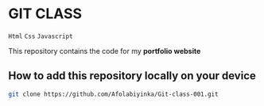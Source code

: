 # GIT  CLASS
`Html` `Css` `Javascript`

<p> This repository contains the code for my <b>portfolio website</b>

</p>


## How to add this repository locally on your device
```bash
git clone https://github.com/Afolabiyinka/Git-class-001.git